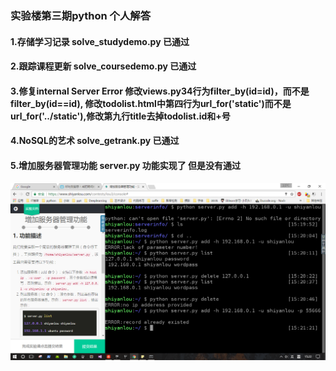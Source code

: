 ### 实验楼第三期python 个人解答
#### 1.存储学习记录 solve_studydemo.py  已通过
#### 2.跟踪课程更新 solve_coursedemo.py 已通过
#### 3.修复internal Server Error 修改views.py34行为filter_by(id=id)，而不是filter_by(id==id), 修改todolist.html中第四行为url_for('static')而不是url_for('../static'),修改第九行title去掉todolist.id和+号
#### 4.NoSQL的艺术 solve_getrank.py	已通过
#### 5.增加服务器管理功能 server.py   功能实现了 但是没有通过
![](./img/screen.png)